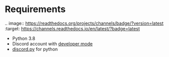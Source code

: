 Requirements
===============

.. image:: https://readthedocs.org/projects/channels/badge/?version=latest
    :target: https://channels.readthedocs.io/en/latest/?badge=latest

* Python 3.8
* Discord account with [developer mode][dev]
* [discord.py][wrapper] for python



[dev]: https://www.golinuxcloud.com/discord-developer-mode/
[wrapper]: https://pypi.org/project/discord.py/